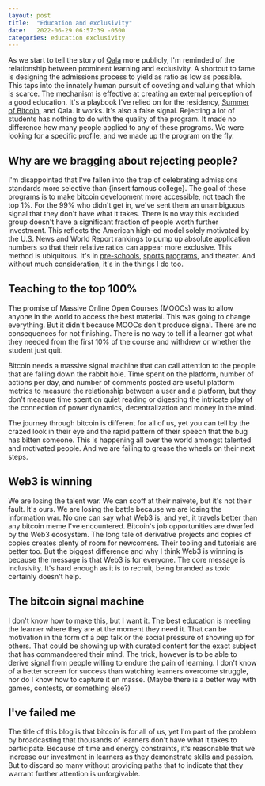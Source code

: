 ```yaml
---
layout: post
title:  "Education and exclusivity"
date:   2022-06-29 06:57:39 -0500
categories: education exclusivity
---
```


As we start to tell the story of [Qala](https://qala.dev) more publicly, I'm reminded of the relationship between prominent learning and exclusivity. A shortcut to fame is designing the admissions process to yield as ratio as low as possible. This taps into the innately human pursuit of coveting and valuing that which is scarce. The mechanism is effective at creating an external perception of a good education. It's a playbook I've relied on for the residency, [Summer of Bitcoin](https://blog.summerofbitcoin.org/summer-of-bitcoin-2022/), and Qala. It works. It's also a false signal. Rejecting a lot of students has nothing to do with the quality of the program. It made no difference how many people applied to any of these programs. We were looking for a specific profile, and we made up the program on the fly.

## Why are we bragging about rejecting people?

I'm disappointed that I've fallen into the trap of celebrating admissions standards more selective than {insert famous college}. The goal of these programs is to make bitcoin development more accessible, not teach the top 1%. For the 99% who didn't get in, we've sent them an unambiguous signal that they don't have what it takes. There is no way this excluded group doesn't have a significant fraction of people worth further investment. This reflects the American high-ed model solely motivated by the U.S. News and World Report rankings to pump up absolute application numbers so that their relative ratios can appear more exclusive. This method is ubiquitous. It's in [pre-schools](https://www.privateschoolreview.com/acceptance-rate-stats/new-york/pre), [sports programs](https://parents-together.org/70-percent-of-kids-in-sports-quit-by-their-teens-heres-how-and-why-to-keep-them-in-the-game/), and theater. And without much consideration, it's in the things I do too.

## Teaching to the top 100%

The promise of Massive Online Open Courses (MOOCs) was to allow anyone in the world to access the best material. This was going to change everything. But it didn't because MOOCs don't produce signal. There are no consequences for not finishing. There is no way to tell if a learner got what they needed from the first 10% of the course and withdrew or whether the student just quit.

Bitcoin needs a massive signal machine that can call attention to the people that are falling down the rabbit hole. Time spent on the platform, number of actions per day, and number of comments posted are useful platform metrics to measure the relationship between a user and a platform, but they don't measure time spent on quiet reading or digesting the intricate play of the connection of power dynamics, decentralization and money in the mind.

The journey through bitcoin is different for all of us, yet you can tell by the crazed look in their eye and the rapid pattern of their speech that the bug has bitten someone. This is happening all over the world amongst talented and motivated people. And we are failing to grease the wheels on their next steps.

## Web3 is winning

We are losing the talent war. We can scoff at their naivete, but it's not their fault. It's ours. We are losing the battle because we are losing the information war. No one can say what Web3 is, and yet, it travels better than any bitcoin meme I've encountered. Bitcoin's job opportunities are dwarfed by the Web3 ecosystem. The long tale of derivative projects and copies of copies creates plenty of room for newcomers. Their tooling and tutorials are better too. But the biggest difference and why I think Web3 is winning is because the message is that Web3 is for everyone. The core message is inclusivity. It's hard enough as it is to recruit, being branded as toxic certainly doesn't help.

## The bitcoin signal machine

I don't know how to make this, but I want it. The best education is meeting the learner where they are at the moment they need it. That can be motivation in the form of a pep talk or the social pressure of showing up for others. That could be showing up with curated content for the exact subject that has commandeered their mind. The trick, however is to be able to derive signal from people willing to endure the pain of learning. I don't know of a better screen for success than watching learners overcome struggle, nor do I know how to capture it en masse. (Maybe there is a better way with games, contests, or something else?)

## I've failed me

The title of this blog is that bitcoin is for all of us, yet I'm part of the problem by broadcasting that thousands of learners don't have what it takes to participate. Because of time and energy constraints, it's reasonable that we increase our investment in learners as they demonstrate skills and passion. But to discard so many without providing paths that to indicate that they warrant further attention is unforgivable.